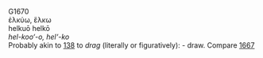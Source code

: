 <body>
  <p>G1670<br>  ἑλκύω, ἕλκω  <br> helkuō  helkō  <br><i>hel-koo‘-o,</i> <i>hel‘-ko </i><br>Probably akin to <a href="g0138.htm">138</a>  to <i>drag</i> (literally or figuratively): - draw. Compare <a href="g1667.htm">1667</a> <br></p>
 </body>